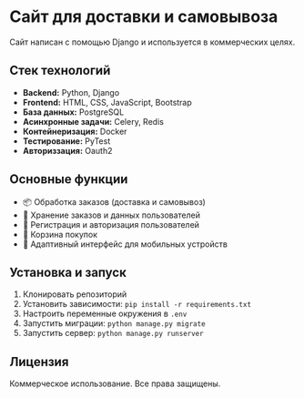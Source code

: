<h1>Сайт для доставки и самовывоза</h1>

<p>Сайт написан с помощью Django и используется в коммерческих целях.</p>

<h2>Стек технологий</h2>
<ul>
    <li><strong>Backend:</strong> Python, Django</li>
    <li><strong>Frontend:</strong> HTML, CSS, JavaScript, Bootstrap</li>
    <li><strong>База данных:</strong> PostgreSQL</li>
    <li><strong>Асинхронные задачи:</strong> Celery, Redis</li>
    <li><strong>Контейнеризация:</strong> Docker</li>
    <li><strong>Тестирование:</strong> PyTest</li>
        <li><strong>Авториззация:</strong> Oauth2</li>
</ul>

<h2>Основные функции</h2>
<ul>
    <li>📦 Обработка заказов (доставка и самовывоз)</li>
    <li>💾 Хранение заказов и данных пользователей</li>
    <li>🔐 Регистрация и авторизация пользователей</li>
    <li>🛒 Корзина покупок</li>
    <li>📱 Адаптивный интерфейс для мобильных устройств</li>
</ul>

<h2>Установка и запуск</h2>
<ol>
    <li>Клонировать репозиторий</li>
    <li>Установить зависимости: <code>pip install -r requirements.txt</code></li>
    <li>Настроить переменные окружения в <code>.env</code></li>
    <li>Запустить миграции: <code>python manage.py migrate</code></li>
    <li>Запустить сервер: <code>python manage.py runserver</code></li>
</ol>

<h2>Лицензия</h2>
<p>Коммерческое использование. Все права защищены.</p>
